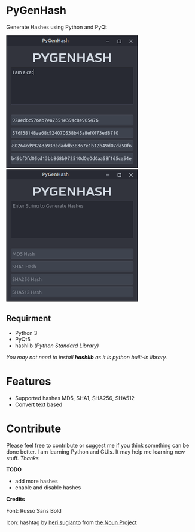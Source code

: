 

# PyGenHash
Generate Hashes using Python and PyQt

![](images/image-1.png)![](images/image2.png)

## Requirment
- Python 3
- PyQt5
- hashlib _(Python Standard Library)_

_You may not need to install **hashlib** as it is python built-in library._

Features
========

- Supported hashes MD5, SHA1, SHA256, SHA512
- Convert text based

Contribute
==========

Please feel free to contribute or suggest me if you think something can be done better. I am learning Python and GUIs. It may help me learning new stuff. _Thanks_

**TODO**

- add more hashes
- enable and disable hashes


**Credits**

Font: Russo Sans Bold

Icon: hashtag by [heri sugianto](https://thenounproject.com/heri.mbohwes) from [the Noun Project](https://thenounproject.com/)
